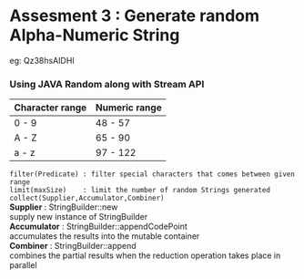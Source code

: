 # Assesment 3 : Generate random Alpha-Numeric String

eg: Qz38hsAIDHI

### Using JAVA Random along with Stream API

| Character range | Numeric range |
| --- | --- |
| 0 - 9 | 48 - 57 |
| A - Z | 65 - 90 |
| a - z | 97 - 122 |


`filter(Predicate) : filter special characters that comes between given range `<br>
`limit(maxSize)    : limit the number of random Strings generated `<br>
`collect(Supplier,Accumulator,Combiner)`<br>
**Supplier** : StringBuilder::new <br>
supply new instance of StringBuilder <br>
**Accumulator** : StringBuilder::appendCodePoint <br>
accumulates the results into the mutable container <br>
**Combiner** : StringBuilder::append <br>
combines the partial results when the reduction operation takes place in parallel
